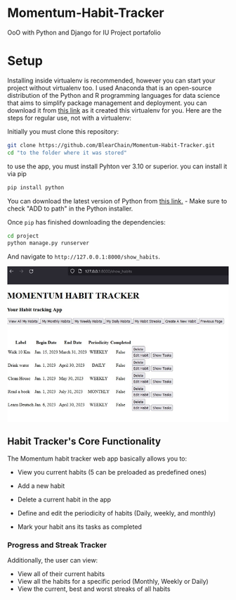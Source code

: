 # Momentum-Habit-Tracker
OoO with Python and Django for IU Project portafolio

# Setup

Installing inside virtualenv is recommended, however you can start your project without virtualenv too.
I used Anaconda that is an open-source distribution of the Python and R programming languages for data science that aims to simplify package management and deployment. you can download it from [this link](https://www.anaconda.com/products/distribution) as it created this virtualenv for you.
Here are the steps for regular use, not with a virtualenv:

Initially you must clone this repository:

```sh
git clone https://github.com/BlearChain/Momentum-Habit-Tracker.git
cd "to the folder where it was stored"
```

to use the app, you must install Pyhton ver 3.10 or superior.
you can install it via pip 
```sh
pip install python
```
You can download the latest version of Python from [this link.](https://www.python.org/downloads/) - Make sure to check "ADD to path" in the Python installer. 

Once `pip` has finished downloading the dependencies:
```sh
cd project
python manage.py runserver
```

And navigate to `http://127.0.0.1:8000/show_habits`.

![Main_page](https://github.com/BlearChain/Momentum-Habit-Tracker/blob/main/__screenshots/View%20all%20habits.jpg?raw=true)

## Habit Tracker's Core Functionality
The Momentum habit tracker web app basically allows you to:
* View you current habits (5 can be preloaded as predefined ones)
* Add a new habit 
* Delete a current habit in the app
* Define and edit the periodicity of habits (Daily, weekly, and monthly)


* Mark your habit ans its tasks as completed

### Progress and Streak Tracker
Additionally, the user can view:
* View all of their current habits
* View all the habits for a specific period (Monthly, Weekly or Daily)
* View the current, best and worst streaks of all habits



